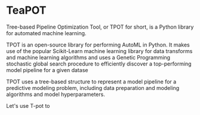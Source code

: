 # TeaPOT

Tree-based Pipeline Optimization Tool, or TPOT for short, is a Python library for automated machine learning.

TPOT is an open-source library for performing AutoML in Python. It makes use of the popular Scikit-Learn machine learning library for data transforms and machine learning algorithms and uses a Genetic Programming stochastic global search procedure to efficiently discover a top-performing model pipeline for a given datase

TPOT uses a tree-based structure to represent a model pipeline for a predictive modeling problem, including data preparation and modeling algorithms and model hyperparameters.

Let's use T-pot to 
